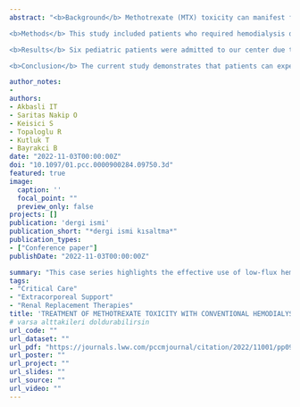 ```yaml
---
abstract: "<b>Background</b> Methotrexate (MTX) toxicity can manifest following high-dose methotrexate infusion (HDMTX), leading to acute kidney injury (AKI), hepatitis, mucositis, and myelosuppression. The management and prevention of toxicity-related conditions include urine alkalinization, leucovorin administration, and glucarpidase treatment. In some cases, extracorporeal removal techniques are necessary. This case series reports on pediatric patients who experienced acute MTX toxicity and were effectively treated with low-flux Hemodialysis (HD).

<b>Methods</b> This study included patients who required hemodialysis due to AKI and elevated MTX levels following MTX infusion between 2012 and 2021. Data on MTX levels before and after HD sessions, laboratory findings, complications, and length of hospital stay were recorded for each patient.

<b>Results</b> Six pediatric patients were admitted to our center due to increased serum MTX levels following HDMTX treatment. All were treated with low-flux HD. At 36 hours post-MTX administration at a median dose of 7 gr/m^2, plasma MTX levels ranged from 14 to 225 µmol/L (median 20.46 µmol/L), and baseline creatinine levels increased to a median of 2.75 times the baseline. HD was initiated at a median of 55 hours post-MTX infusion. Approximately 70% (ranging from 59.2% to 82%) of methotrexate was removed in the initial HD session using a polysulfone low-flux dialyzer. A total of 19 HD sessions were conducted without any HD-related complications.

<b>Conclusion</b> The current study demonstrates that patients can experience AKI and MTX toxicity following HDMTX treatment and that conventional HD, comparable to high-flux dialyzers, is effective in improving AKI conditions and mitigating severe toxic side effects by accelerating the elimination process. While glucarpidase is considered the most effective agent for MTX elimination according to the latest systematic review (EXTRIP Workgroup), we propose that conventional HD remains a viable option in resource-limited settings."

author_notes:
-
authors:
- Akbasli IT
- Saritas Nakip O
- Keisici S
- Topaloglu R
- Kutluk T
- Bayrakci B
date: "2022-11-03T00:00:00Z"
doi: "10.1097/01.pcc.0000900284.09750.3d"
featured: true
image:
  caption: ''
  focal_point: ""
  preview_only: false
projects: []
publication: 'dergi ismi'
publication_short: "*dergi ismi kısaltma*"
publication_types:
- ["Conference paper"]
publishDate: "2022-11-03T00:00:00Z"

summary: "This case series highlights the effective use of low-flux hemodialysis (HD) in treating pediatric patients with acute methotrexate (MTX) toxicity following high-dose MTX infusion. The study included patients who experienced acute kidney injury (AKI) and elevated MTX levels, treated between 2012 and 2021. The results showed significant removal of MTX using low-flux HD, with no complications from the treatment, suggesting that conventional HD is a viable option for managing MTX toxicity, especially in resource-limited settings."
tags: 
- "Critical Care"
- "Extracorporeal Support"
- "Renal Replacement Therapies"
title: 'TREATMENT OF METHOTREXATE TOXICITY WITH CONVENTIONAL HEMODIALYSIS: A PEDIATRIC CASE SERIES'
# varsa alttakileri doldurabilirsin
url_code: ""
url_dataset: ""
url_pdf: "https://journals.lww.com/pccmjournal/citation/2022/11001/pp092__extracorporeal_support___renal_replacement.150.aspx"
url_poster: ""
url_project: ""
url_slides: ""
url_source: ""
url_video: ""
---
```





